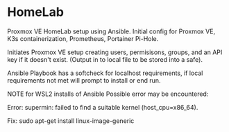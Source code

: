 # HomeLab
Proxmox VE HomeLab setup using Ansible.
Initial config for Proxmox VE, K3s containerization, Prometheus, Portainer Pi-Hole.

Initiates Proxmox VE setup creating users, permisisons, groups, and an API key if it doesn't exist. (Output in to local file to be stored into a safe). 



Ansible Playbook has a softcheck for localhost requirements, if local requirements not met will prompt to install or end run. 



NOTE for WSL2 installs of Ansible
Possible error may be encountered: 

Error: supermin: failed to find a suitable kernel (host_cpu=x86_64).

Fix:
sudo apt-get install linux-image-generic